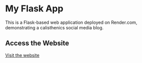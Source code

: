 # My Flask App

This is a Flask-based web application deployed on Render.com, demonstrating a calisthenics social media blog.

## Access the Website
[Visit the website]()